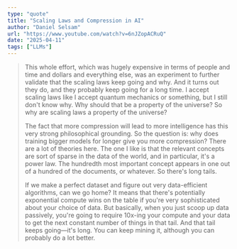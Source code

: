 ```yaml
---
type: "quote"
title: "Scaling Laws and Compression in AI"
author: "Daniel Selsam"
url: "https://www.youtube.com/watch?v=6nJZopACRuQ"
date: "2025-04-11"
tags: ["LLMs"]
---
```


> This whole effort, which was hugely expensive in terms of people and time and dollars and everything else, was an experiment to further validate that the scaling laws keep going and why. And it turns out they do, and they probably keep going for a long time. I accept scaling laws like I accept quantum mechanics or something, but I still don't know why. Why should that be a property of the universe? So why are scaling laws a property of the universe?
>
> The fact that more compression will lead to more intelligence has this very strong philosophical grounding. So the question is: why does training bigger models for longer give you more compression? There are a lot of theories here. The one I like is that the relevant concepts are sort of sparse in the data of the world, and in particular, it's a power law. The hundredth most important concept appears in one out of a hundred of the documents, or whatever. So there's long tails.
>
> If we make a perfect dataset and figure out very data-efficient algorithms, can we go home? It means that there's potentially exponential compute wins on the table if you're very sophisticated about your choice of data. But basically, when you just scoop up data passively, you're going to require 10x-ing your compute and your data to get the next constant number of things in that tail. And that tail keeps going—it's long. You can keep mining it, although you can probably do a lot better.
>

